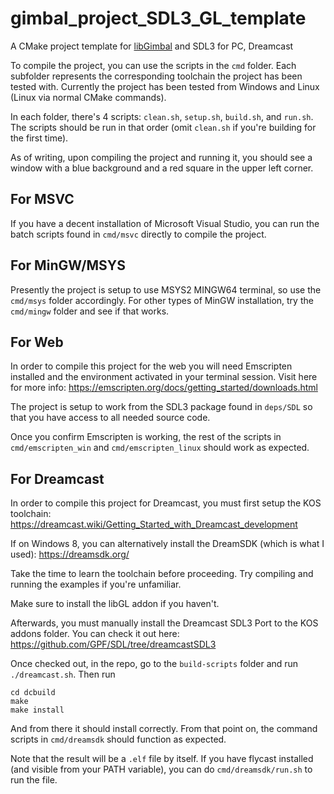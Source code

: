# gimbal_project_SDL3_GL_template
A CMake project template for [libGimbal](https://github.com/gyrovorbis/libgimbal) and SDL3 for PC, Dreamcast

To compile the project, you can use the scripts in the `cmd` folder. Each subfolder represents the corresponding toolchain 
the project has been tested with. Currently the project has been tested from Windows and Linux (Linux via normal CMake commands).

In each folder, there's 4 scripts: `clean.sh`, `setup.sh`, `build.sh`, and `run.sh`. The scripts should be run in that order (omit `clean.sh` if you're building for the first time).

As of writing, upon compiling the project and running it, you should see a window with a blue background and a red square in the upper left corner.

## For MSVC

If you have a decent installation of Microsoft Visual Studio, you can run the batch scripts found in `cmd/msvc` directly to compile the project.

## For MinGW/MSYS

Presently the project is setup to use MSYS2 MINGW64 terminal, so use the `cmd/msys` folder accordingly. For other types of MinGW installation, 
try the `cmd/mingw` folder and see if that works.

## For Web
In order to compile this project for the web you will need Emscripten installed and the environment activated in your terminal session.
Visit here for more info: https://emscripten.org/docs/getting_started/downloads.html

The project is setup to work from the SDL3 package found in `deps/SDL` so that you have access to all needed source code.

Once you confirm Emscripten is working, the rest of the scripts in `cmd/emscripten_win` and `cmd/emscripten_linux` should work as expected.

## For Dreamcast
In order to compile this project for Dreamcast, you must first setup the KOS toolchain:
https://dreamcast.wiki/Getting_Started_with_Dreamcast_development

If on Windows 8, you can alternatively install the DreamSDK (which is what I used): https://dreamsdk.org/

Take the time to learn the toolchain before proceeding. Try compiling and running the examples if you're unfamiliar.

Make sure to install the libGL addon if you haven't.

Afterwards, you must manually install the Dreamcast SDL3 Port to the KOS addons folder.
You can check it out here: https://github.com/GPF/SDL/tree/dreamcastSDL3

Once checked out, in the repo, go to the `build-scripts` folder and run `./dreamcast.sh`. Then run 
```
cd dcbuild
make
make install
```

And from there it should install correctly. From that point on, the command scripts in `cmd/dreamsdk` should function as expected.

Note that the result will be a `.elf` file by itself. If you have flycast installed (and visible from your PATH variable), you can do `cmd/dreamsdk/run.sh` to run the file.

